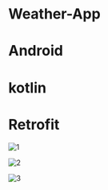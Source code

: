 # Weather-App
# Android
# kotlin
# Retrofit


![1](https://user-images.githubusercontent.com/91014874/197451277-25921a20-35e2-4a19-b22d-84c972eae789.jpeg)


![2](https://user-images.githubusercontent.com/91014874/197451287-0c9a8024-2a2b-4f74-8d1d-14671282b297.jpeg)


![3](https://user-images.githubusercontent.com/91014874/197451290-ac2068e5-e6a0-4fee-9415-0609e7c6ae4f.jpeg)
